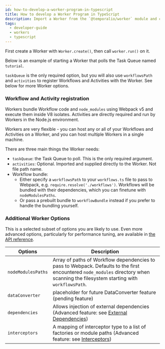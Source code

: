 ```yaml
---
id: how-to-develop-a-worker-program-in-typescript
title: How to develop a Worker Program in TypeScript
description: Import a Worker from the `@temporalio/worker` module and call `Worker.create()` to create a new Worker in TypeScript.
tags:
  - developer-guide
  - workers
  - typescript
---
```


First create a Worker with `Worker.create()`, then call `worker.run()` on it.

Below is an example of starting a Worker that polls the Task Queue named `tutorial`.

<!--SNIPSTART typescript-hello-worker {"enable_source_link": false}-->
<!--SNIPEND-->

`taskQueue` is the only required option, but you will also use `workflowsPath` and `activities` to register Workflows and Activities with the Worker.
See below for more Worker options.

### Workflow and Activity registration

Workers bundle Workflow code and `node_modules` using Webpack v5 and execute them inside V8 isolates.
Activities are directly required and run by Workers in the Node.js environment.

Workers are very flexible - you can host any or all of your Workflows and Activities on a Worker, and you can host multiple Workers in a single machine.

There are three main things the Worker needs:

- `taskQueue`: the Task Queue to poll. This is the only required argument.
- `activities`: Optional. Imported and supplied directly to the Worker. Not file path name.
- Workflow bundle:
  - Either specify a `workflowsPath` to your `workflows.ts` file to pass to Webpack, e.g. `require.resolve('./workflows')`. Workflows will be bundled with their dependencies, which you can finetune with `nodeModulesPaths`.
  - Or pass a prebuilt bundle to `workflowBundle` instead if you prefer to handle the bundling yourself.

### Additional Worker Options

This is a selected subset of options you are likely to use. Even more advanced options, particularly for performance tuning, are available in [the API reference](https://typescript.temporal.io/api/interfaces/worker.WorkerOptions).

| Options            | Description                                                                                                                                                                        |
| ------------------ | ---------------------------------------------------------------------------------------------------------------------------------------------------------------------------------- |
| `nodeModulesPaths` | Array of paths of Workflow dependencies to pass to Webpack. Defaults to the first encountered `node_modules` directory when scanning the filesystem starting with `workflowsPath`. |
| `dataConverter`    | placeholder for future DataConverter feature (pending feature)                                                                                                                     |
| `dependencies`     | Allows injection of external dependencies (Advanced feature: see [External Dependencies](/docs/typescript/external-dependencies))                                                  |
| `interceptors`     | A mapping of interceptor type to a list of factories or module paths (Advanced feature: see [Interceptors](/docs/typescript/interceptors))                                         |

